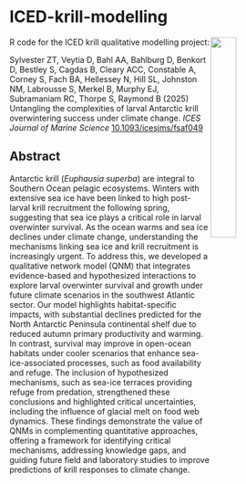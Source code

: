 # ICED-krill-modelling
<img style="float:right; clear:none; width:30%;" src="https://www.scar.org/images/Logos/ICED_highres.jpeg" />

R code for the ICED krill qualitative modelling project:

Sylvester ZT, Veytia D, Bahl AA, Bahlburg D, Benkort D, Bestley S, Cagdas B, Cleary ACC, Constable A, Corney S, Fach BA, Hellessey N, Hill SL, Johnston NM, Labrousse S, Merkel B, Murphy EJ, Subramaniam RC, Thorpe S, Raymond B (2025) Untangling the complexities of larval Antarctic krill overwintering success under climate change. *ICES Journal of Marine Science* [10.1093/icesjms/fsaf049](https://doi.org/10.1093/icesjms/fsaf049)

## Abstract

Antarctic krill (*Euphausia superba*) are integral to Southern Ocean pelagic ecosystems. Winters with extensive sea ice have been linked to high post-larval krill recruitment the following spring, suggesting that sea ice plays a critical role in larval overwinter survival. As the ocean warms and sea ice declines under climate change, understanding the mechanisms linking sea ice and krill recruitment is increasingly urgent. To address this, we developed a qualitative network model (QNM) that integrates evidence-based and hypothesized interactions to explore larval overwinter survival and growth under future climate scenarios in the southwest Atlantic sector. Our model highlights habitat-specific impacts, with substantial declines predicted for the North Antarctic Peninsula continental shelf due to reduced autumn primary productivity and warming. In contrast, survival may improve in open-ocean habitats under cooler scenarios that enhance sea-ice-associated processes, such as food availability and refuge. The inclusion of hypothesized mechanisms, such as sea-ice terraces providing refuge from predation, strengthened these conclusions and highlighted critical uncertainties, including the influence of glacial melt on food web dynamics. These findings demonstrate the value of QNMs in complementing quantitative approaches, offering a framework for identifying critical mechanisms, addressing knowledge gaps, and guiding future field and laboratory studies to improve predictions of krill responses to climate change.
